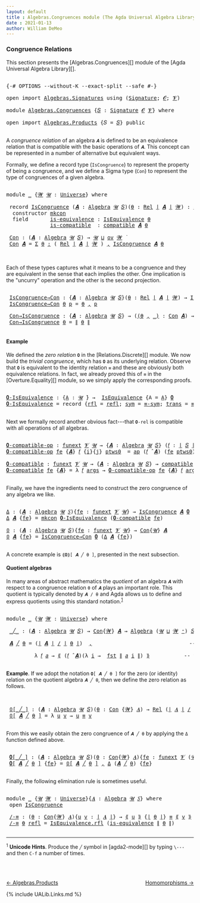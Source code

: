 ```yaml
---
layout: default
title : Algebras.Congruences module (The Agda Universal Algebra Library)
date : 2021-01-13
author: William DeMeo
---
```


### <a id="congruence-relations">Congruence Relations</a>
This section presents the [Algebras.Congruences][] module of the [Agda Universal Algebra Library][].

<pre class="Agda">

<a id="313" class="Symbol">{-#</a> <a id="317" class="Keyword">OPTIONS</a> <a id="325" class="Pragma">--without-K</a> <a id="337" class="Pragma">--exact-split</a> <a id="351" class="Pragma">--safe</a> <a id="358" class="Symbol">#-}</a>

<a id="363" class="Keyword">open</a> <a id="368" class="Keyword">import</a> <a id="375" href="Algebras.Signatures.html" class="Module">Algebras.Signatures</a> <a id="395" class="Keyword">using</a> <a id="401" class="Symbol">(</a><a id="402" href="Algebras.Signatures.html#626" class="Function">Signature</a><a id="411" class="Symbol">;</a> <a id="413" href="Overture.Preliminaries.html#8157" class="Generalizable">𝓞</a><a id="414" class="Symbol">;</a> <a id="416" href="Universes.html#262" class="Generalizable">𝓥</a><a id="417" class="Symbol">)</a>

<a id="420" class="Keyword">module</a> <a id="427" href="Algebras.Congruences.html" class="Module">Algebras.Congruences</a> <a id="448" class="Symbol">{</a><a id="449" href="Algebras.Congruences.html#449" class="Bound">𝑆</a> <a id="451" class="Symbol">:</a> <a id="453" href="Algebras.Signatures.html#626" class="Function">Signature</a> <a id="463" href="Overture.Preliminaries.html#8157" class="Generalizable">𝓞</a> <a id="465" href="Universes.html#262" class="Generalizable">𝓥</a><a id="466" class="Symbol">}</a> <a id="468" class="Keyword">where</a>

<a id="475" class="Keyword">open</a> <a id="480" class="Keyword">import</a> <a id="487" href="Algebras.Products.html" class="Module">Algebras.Products</a> <a id="505" class="Symbol">{</a><a id="506" class="Argument">𝑆</a> <a id="508" class="Symbol">=</a> <a id="510" href="Algebras.Congruences.html#449" class="Bound">𝑆</a><a id="511" class="Symbol">}</a> <a id="513" class="Keyword">public</a>

</pre>

A *congruence relation* of an algebra `𝑨` is defined to be an equivalence relation that is compatible with the basic operations of `𝑨`.  This concept can be represented in a number of alternative but equivalent ways.
<!-- Informally, a relation is a congruence of `𝑨` provided it is both an equivalence relation on the domain of `𝑨` and a subalgebra of the square `𝑨 × 𝑨`.  The latter simply means that a congruence must be compatible with all operations of the algebra. -->
Formally, we define a record type (`IsCongruence`) to represent the property of being a congruence, and we define a Sigma type (`Con`) to represent the type of congruences of a given algebra.

<pre class="Agda">

<a id="1215" class="Keyword">module</a> <a id="1222" href="Algebras.Congruences.html#1222" class="Module">_</a> <a id="1224" class="Symbol">{</a><a id="1225" href="Algebras.Congruences.html#1225" class="Bound">𝓦</a> <a id="1227" href="Algebras.Congruences.html#1227" class="Bound">𝓤</a> <a id="1229" class="Symbol">:</a> <a id="1231" href="Universes.html#205" class="Function">Universe</a><a id="1239" class="Symbol">}</a> <a id="1241" class="Keyword">where</a>

 <a id="1249" class="Keyword">record</a> <a id="1256" href="Algebras.Congruences.html#1256" class="Record">IsCongruence</a> <a id="1269" class="Symbol">(</a><a id="1270" href="Algebras.Congruences.html#1270" class="Bound">𝑨</a> <a id="1272" class="Symbol">:</a> <a id="1274" href="Algebras.Algebras.html#968" class="Function">Algebra</a> <a id="1282" href="Algebras.Congruences.html#1227" class="Bound">𝓤</a> <a id="1284" href="Algebras.Congruences.html#449" class="Bound">𝑆</a><a id="1285" class="Symbol">)(</a><a id="1287" href="Algebras.Congruences.html#1287" class="Bound">θ</a> <a id="1289" class="Symbol">:</a> <a id="1291" href="Relations.Discrete.html#4335" class="Function">Rel</a> <a id="1295" href="Overture.Preliminaries.html#13832" class="Function Operator">∣</a> <a id="1297" href="Algebras.Congruences.html#1270" class="Bound">𝑨</a> <a id="1299" href="Overture.Preliminaries.html#13832" class="Function Operator">∣</a> <a id="1301" href="Algebras.Congruences.html#1225" class="Bound">𝓦</a><a id="1302" class="Symbol">)</a> <a id="1304" class="Symbol">:</a> <a id="1306" href="Algebras.Products.html#2676" class="Function">ov</a> <a id="1309" href="Algebras.Congruences.html#1225" class="Bound">𝓦</a> <a id="1311" href="Agda.Primitive.html#636" class="Function Operator">⊔</a> <a id="1313" href="Algebras.Congruences.html#1227" class="Bound">𝓤</a> <a id="1315" href="Universes.html#403" class="Function Operator">̇</a>  <a id="1318" class="Keyword">where</a>
  <a id="1326" class="Keyword">constructor</a> <a id="1338" href="Algebras.Congruences.html#1338" class="InductiveConstructor">mkcon</a>
  <a id="1346" class="Keyword">field</a>       <a id="1358" href="Algebras.Congruences.html#1358" class="Field">is-equivalence</a> <a id="1373" class="Symbol">:</a> <a id="1375" href="Relations.Quotients.html#2373" class="Record">IsEquivalence</a> <a id="1389" href="Algebras.Congruences.html#1287" class="Bound">θ</a>
              <a id="1405" href="Algebras.Congruences.html#1405" class="Field">is-compatible</a>  <a id="1420" class="Symbol">:</a> <a id="1422" href="Algebras.Algebras.html#6070" class="Function">compatible</a> <a id="1433" href="Algebras.Congruences.html#1270" class="Bound">𝑨</a> <a id="1435" href="Algebras.Congruences.html#1287" class="Bound">θ</a>

 <a id="1439" href="Algebras.Congruences.html#1439" class="Function">Con</a> <a id="1443" class="Symbol">:</a> <a id="1445" class="Symbol">(</a><a id="1446" href="Algebras.Congruences.html#1446" class="Bound">𝑨</a> <a id="1448" class="Symbol">:</a> <a id="1450" href="Algebras.Algebras.html#968" class="Function">Algebra</a> <a id="1458" href="Algebras.Congruences.html#1227" class="Bound">𝓤</a> <a id="1460" href="Algebras.Congruences.html#449" class="Bound">𝑆</a><a id="1461" class="Symbol">)</a> <a id="1463" class="Symbol">→</a> <a id="1465" href="Algebras.Congruences.html#1227" class="Bound">𝓤</a> <a id="1467" href="Agda.Primitive.html#636" class="Function Operator">⊔</a> <a id="1469" href="Algebras.Products.html#2676" class="Function">ov</a> <a id="1472" href="Algebras.Congruences.html#1225" class="Bound">𝓦</a> <a id="1474" href="Universes.html#403" class="Function Operator">̇</a>
 <a id="1477" href="Algebras.Congruences.html#1439" class="Function">Con</a> <a id="1481" href="Algebras.Congruences.html#1481" class="Bound">𝑨</a> <a id="1483" class="Symbol">=</a> <a id="1485" href="MGS-MLTT.html#3074" class="Function">Σ</a> <a id="1487" href="Algebras.Congruences.html#1487" class="Bound">θ</a> <a id="1489" href="MGS-MLTT.html#3074" class="Function">꞉</a> <a id="1491" class="Symbol">(</a> <a id="1493" href="Relations.Discrete.html#4335" class="Function">Rel</a> <a id="1497" href="Overture.Preliminaries.html#13832" class="Function Operator">∣</a> <a id="1499" href="Algebras.Congruences.html#1481" class="Bound">𝑨</a> <a id="1501" href="Overture.Preliminaries.html#13832" class="Function Operator">∣</a> <a id="1503" href="Algebras.Congruences.html#1225" class="Bound">𝓦</a> <a id="1505" class="Symbol">)</a> <a id="1507" href="MGS-MLTT.html#3074" class="Function">,</a> <a id="1509" href="Algebras.Congruences.html#1256" class="Record">IsCongruence</a> <a id="1522" href="Algebras.Congruences.html#1481" class="Bound">𝑨</a> <a id="1524" href="Algebras.Congruences.html#1487" class="Bound">θ</a>


</pre>

Each of these types captures what it means to be a congruence and they are equivalent in the sense that each implies the other. One implication is the "uncurry" operation and the other is the second projection.

<pre class="Agda">

 <a id="1767" href="Algebras.Congruences.html#1767" class="Function">IsCongruence→Con</a> <a id="1784" class="Symbol">:</a> <a id="1786" class="Symbol">{</a><a id="1787" href="Algebras.Congruences.html#1787" class="Bound">𝑨</a> <a id="1789" class="Symbol">:</a> <a id="1791" href="Algebras.Algebras.html#968" class="Function">Algebra</a> <a id="1799" href="Algebras.Congruences.html#1227" class="Bound">𝓤</a> <a id="1801" href="Algebras.Congruences.html#449" class="Bound">𝑆</a><a id="1802" class="Symbol">}(</a><a id="1804" href="Algebras.Congruences.html#1804" class="Bound">θ</a> <a id="1806" class="Symbol">:</a> <a id="1808" href="Relations.Discrete.html#4335" class="Function">Rel</a> <a id="1812" href="Overture.Preliminaries.html#13832" class="Function Operator">∣</a> <a id="1814" href="Algebras.Congruences.html#1787" class="Bound">𝑨</a> <a id="1816" href="Overture.Preliminaries.html#13832" class="Function Operator">∣</a> <a id="1818" href="Algebras.Congruences.html#1225" class="Bound">𝓦</a><a id="1819" class="Symbol">)</a> <a id="1821" class="Symbol">→</a> <a id="1823" href="Algebras.Congruences.html#1256" class="Record">IsCongruence</a> <a id="1836" href="Algebras.Congruences.html#1787" class="Bound">𝑨</a> <a id="1838" href="Algebras.Congruences.html#1804" class="Bound">θ</a> <a id="1840" class="Symbol">→</a> <a id="1842" href="Algebras.Congruences.html#1439" class="Function">Con</a> <a id="1846" href="Algebras.Congruences.html#1787" class="Bound">𝑨</a>
 <a id="1849" href="Algebras.Congruences.html#1767" class="Function">IsCongruence→Con</a> <a id="1866" href="Algebras.Congruences.html#1866" class="Bound">θ</a> <a id="1868" href="Algebras.Congruences.html#1868" class="Bound">p</a> <a id="1870" class="Symbol">=</a> <a id="1872" href="Algebras.Congruences.html#1866" class="Bound">θ</a> <a id="1874" href="MGS-MLTT.html#2929" class="InductiveConstructor Operator">,</a> <a id="1876" href="Algebras.Congruences.html#1868" class="Bound">p</a>

 <a id="1880" href="Algebras.Congruences.html#1880" class="Function">Con→IsCongruence</a> <a id="1897" class="Symbol">:</a> <a id="1899" class="Symbol">{</a><a id="1900" href="Algebras.Congruences.html#1900" class="Bound">𝑨</a> <a id="1902" class="Symbol">:</a> <a id="1904" href="Algebras.Algebras.html#968" class="Function">Algebra</a> <a id="1912" href="Algebras.Congruences.html#1227" class="Bound">𝓤</a> <a id="1914" href="Algebras.Congruences.html#449" class="Bound">𝑆</a><a id="1915" class="Symbol">}</a> <a id="1917" class="Symbol">→</a> <a id="1919" class="Symbol">(</a><a id="1920" href="Algebras.Congruences.html#1920" class="Bound">(θ</a> <a id="1923" href="Algebras.Congruences.html#1920" class="Bound">,</a> <a id="1925" href="Algebras.Congruences.html#1920" class="Bound">_)</a> <a id="1928" class="Symbol">:</a> <a id="1930" href="Algebras.Congruences.html#1439" class="Function">Con</a> <a id="1934" href="Algebras.Congruences.html#1900" class="Bound">𝑨</a><a id="1935" class="Symbol">)</a> <a id="1937" class="Symbol">→</a> <a id="1939" href="Algebras.Congruences.html#1256" class="Record">IsCongruence</a> <a id="1952" href="Algebras.Congruences.html#1900" class="Bound">𝑨</a> <a id="1954" href="Algebras.Congruences.html#1921" class="Bound">θ</a>
 <a id="1957" href="Algebras.Congruences.html#1880" class="Function">Con→IsCongruence</a> <a id="1974" href="Algebras.Congruences.html#1974" class="Bound">θ</a> <a id="1976" class="Symbol">=</a> <a id="1978" href="Overture.Preliminaries.html#13884" class="Function Operator">∥</a> <a id="1980" href="Algebras.Congruences.html#1974" class="Bound">θ</a> <a id="1982" href="Overture.Preliminaries.html#13884" class="Function Operator">∥</a>

</pre>

#### <a id="example">Example</a>
We defined the *zero relation* `𝟎` in the [Relations.Discrete][] module.  We now build the *trivial congruence*, which has `𝟎` as its underlying relation. Observe that `𝟎` is equivalent to the identity relation `≡` and these are obviously both equivalence relations. In fact, we already proved this of `≡` in the [Overture.Equality][] module, so we simply apply the corresponding proofs.

<pre class="Agda">

<a id="𝟎-IsEquivalence"></a><a id="2433" href="Algebras.Congruences.html#2433" class="Function">𝟎-IsEquivalence</a> <a id="2449" class="Symbol">:</a> <a id="2451" class="Symbol">{</a><a id="2452" href="Algebras.Congruences.html#2452" class="Bound">A</a> <a id="2454" class="Symbol">:</a> <a id="2456" href="Universes.html#260" class="Generalizable">𝓤</a> <a id="2458" href="Universes.html#403" class="Function Operator">̇</a><a id="2459" class="Symbol">}</a> <a id="2461" class="Symbol">→</a>  <a id="2464" href="Relations.Quotients.html#2373" class="Record">IsEquivalence</a> <a id="2478" class="Symbol">{</a><a id="2479" class="Argument">A</a> <a id="2481" class="Symbol">=</a> <a id="2483" href="Algebras.Congruences.html#2452" class="Bound">A</a><a id="2484" class="Symbol">}</a> <a id="2486" href="Relations.Discrete.html#5395" class="Function">𝟎</a>
<a id="2488" href="Algebras.Congruences.html#2433" class="Function">𝟎-IsEquivalence</a> <a id="2504" class="Symbol">=</a> <a id="2506" class="Keyword">record</a> <a id="2513" class="Symbol">{</a><a id="2514" href="Relations.Quotients.html#2434" class="Field">rfl</a> <a id="2518" class="Symbol">=</a> <a id="2520" href="Identity-Type.html#162" class="InductiveConstructor">refl</a><a id="2524" class="Symbol">;</a> <a id="2526" href="Relations.Quotients.html#2449" class="Field">sym</a> <a id="2530" class="Symbol">=</a> <a id="2532" href="Overture.Equality.html#2999" class="Function">≡-sym</a><a id="2537" class="Symbol">;</a> <a id="2539" href="Relations.Quotients.html#2464" class="Field">trans</a> <a id="2545" class="Symbol">=</a> <a id="2547" href="Overture.Equality.html#3061" class="Function">≡-trans</a><a id="2554" class="Symbol">}</a>

</pre>

Next we formally record another obvious fact---that `𝟎-rel` is compatible with all operations of all algebras.

<pre class="Agda">

<a id="𝟎-compatible-op"></a><a id="2695" href="Algebras.Congruences.html#2695" class="Function">𝟎-compatible-op</a> <a id="2711" class="Symbol">:</a> <a id="2713" href="MGS-FunExt-from-Univalence.html#393" class="Function">funext</a> <a id="2720" href="Algebras.Congruences.html#465" class="Bound">𝓥</a> <a id="2722" href="Universes.html#260" class="Generalizable">𝓤</a> <a id="2724" class="Symbol">→</a> <a id="2726" class="Symbol">{</a><a id="2727" href="Algebras.Congruences.html#2727" class="Bound">𝑨</a> <a id="2729" class="Symbol">:</a> <a id="2731" href="Algebras.Algebras.html#968" class="Function">Algebra</a> <a id="2739" href="Universes.html#260" class="Generalizable">𝓤</a> <a id="2741" href="Algebras.Congruences.html#449" class="Bound">𝑆</a><a id="2742" class="Symbol">}</a> <a id="2744" class="Symbol">(</a><a id="2745" href="Algebras.Congruences.html#2745" class="Bound">𝑓</a> <a id="2747" class="Symbol">:</a> <a id="2749" href="Overture.Preliminaries.html#13832" class="Function Operator">∣</a> <a id="2751" href="Algebras.Congruences.html#449" class="Bound">𝑆</a> <a id="2753" href="Overture.Preliminaries.html#13832" class="Function Operator">∣</a><a id="2754" class="Symbol">)</a> <a id="2756" class="Symbol">→</a> <a id="2758" class="Symbol">(</a><a id="2759" href="Algebras.Congruences.html#2745" class="Bound">𝑓</a> <a id="2761" href="Algebras.Algebras.html#3204" class="Function Operator">̂</a> <a id="2763" href="Algebras.Congruences.html#2727" class="Bound">𝑨</a><a id="2764" class="Symbol">)</a> <a id="2766" href="Relations.Discrete.html#8308" class="Function Operator">|:</a> <a id="2769" href="Relations.Discrete.html#5395" class="Function">𝟎</a>
<a id="2771" href="Algebras.Congruences.html#2695" class="Function">𝟎-compatible-op</a> <a id="2787" href="Algebras.Congruences.html#2787" class="Bound">fe</a> <a id="2790" class="Symbol">{</a><a id="2791" href="Algebras.Congruences.html#2791" class="Bound">𝑨</a><a id="2792" class="Symbol">}</a> <a id="2794" href="Algebras.Congruences.html#2794" class="Bound">𝑓</a> <a id="2796" class="Symbol">{</a><a id="2797" href="Algebras.Congruences.html#2797" class="Bound">i</a><a id="2798" class="Symbol">}{</a><a id="2800" href="Algebras.Congruences.html#2800" class="Bound">j</a><a id="2801" class="Symbol">}</a> <a id="2803" href="Algebras.Congruences.html#2803" class="Bound">ptws0</a>  <a id="2810" class="Symbol">=</a> <a id="2812" href="MGS-MLTT.html#6613" class="Function">ap</a> <a id="2815" class="Symbol">(</a><a id="2816" href="Algebras.Congruences.html#2794" class="Bound">𝑓</a> <a id="2818" href="Algebras.Algebras.html#3204" class="Function Operator">̂</a> <a id="2820" href="Algebras.Congruences.html#2791" class="Bound">𝑨</a><a id="2821" class="Symbol">)</a> <a id="2823" class="Symbol">(</a><a id="2824" href="Algebras.Congruences.html#2787" class="Bound">fe</a> <a id="2827" href="Algebras.Congruences.html#2803" class="Bound">ptws0</a><a id="2832" class="Symbol">)</a>

<a id="𝟎-compatible"></a><a id="2835" href="Algebras.Congruences.html#2835" class="Function">𝟎-compatible</a> <a id="2848" class="Symbol">:</a> <a id="2850" href="MGS-FunExt-from-Univalence.html#393" class="Function">funext</a> <a id="2857" href="Algebras.Congruences.html#465" class="Bound">𝓥</a> <a id="2859" href="Universes.html#260" class="Generalizable">𝓤</a> <a id="2861" class="Symbol">→</a> <a id="2863" class="Symbol">{</a><a id="2864" href="Algebras.Congruences.html#2864" class="Bound">𝑨</a> <a id="2866" class="Symbol">:</a> <a id="2868" href="Algebras.Algebras.html#968" class="Function">Algebra</a> <a id="2876" href="Universes.html#260" class="Generalizable">𝓤</a> <a id="2878" href="Algebras.Congruences.html#449" class="Bound">𝑆</a><a id="2879" class="Symbol">}</a> <a id="2881" class="Symbol">→</a> <a id="2883" href="Algebras.Algebras.html#6070" class="Function">compatible</a> <a id="2894" href="Algebras.Congruences.html#2864" class="Bound">𝑨</a> <a id="2896" href="Relations.Discrete.html#5395" class="Function">𝟎</a>
<a id="2898" href="Algebras.Congruences.html#2835" class="Function">𝟎-compatible</a> <a id="2911" href="Algebras.Congruences.html#2911" class="Bound">fe</a> <a id="2914" class="Symbol">{</a><a id="2915" href="Algebras.Congruences.html#2915" class="Bound">𝑨</a><a id="2916" class="Symbol">}</a> <a id="2918" class="Symbol">=</a> <a id="2920" class="Symbol">λ</a> <a id="2922" href="Algebras.Congruences.html#2922" class="Bound">𝑓</a> <a id="2924" href="Algebras.Congruences.html#2924" class="Bound">args</a> <a id="2929" class="Symbol">→</a> <a id="2931" href="Algebras.Congruences.html#2695" class="Function">𝟎-compatible-op</a> <a id="2947" href="Algebras.Congruences.html#2911" class="Bound">fe</a> <a id="2950" class="Symbol">{</a><a id="2951" href="Algebras.Congruences.html#2915" class="Bound">𝑨</a><a id="2952" class="Symbol">}</a> <a id="2954" href="Algebras.Congruences.html#2922" class="Bound">𝑓</a> <a id="2956" href="Algebras.Congruences.html#2924" class="Bound">args</a>

</pre>

Finally, we have the ingredients need to construct the zero congruence of any algebra we like.

<pre class="Agda">

<a id="Δ"></a><a id="3084" href="Algebras.Congruences.html#3084" class="Function">Δ</a> <a id="3086" class="Symbol">:</a> <a id="3088" class="Symbol">(</a><a id="3089" href="Algebras.Congruences.html#3089" class="Bound">𝑨</a> <a id="3091" class="Symbol">:</a> <a id="3093" href="Algebras.Algebras.html#968" class="Function">Algebra</a> <a id="3101" href="Universes.html#260" class="Generalizable">𝓤</a> <a id="3103" href="Algebras.Congruences.html#449" class="Bound">𝑆</a><a id="3104" class="Symbol">){</a><a id="3106" href="Algebras.Congruences.html#3106" class="Bound">fe</a> <a id="3109" class="Symbol">:</a> <a id="3111" href="MGS-FunExt-from-Univalence.html#393" class="Function">funext</a> <a id="3118" href="Algebras.Congruences.html#465" class="Bound">𝓥</a> <a id="3120" href="Universes.html#260" class="Generalizable">𝓤</a><a id="3121" class="Symbol">}</a> <a id="3123" class="Symbol">→</a> <a id="3125" href="Algebras.Congruences.html#1256" class="Record">IsCongruence</a> <a id="3138" href="Algebras.Congruences.html#3089" class="Bound">𝑨</a> <a id="3140" href="Relations.Discrete.html#5395" class="Function">𝟎</a>
<a id="3142" href="Algebras.Congruences.html#3084" class="Function">Δ</a> <a id="3144" href="Algebras.Congruences.html#3144" class="Bound">𝑨</a> <a id="3146" class="Symbol">{</a><a id="3147" href="Algebras.Congruences.html#3147" class="Bound">fe</a><a id="3149" class="Symbol">}</a> <a id="3151" class="Symbol">=</a> <a id="3153" href="Algebras.Congruences.html#1338" class="InductiveConstructor">mkcon</a> <a id="3159" href="Algebras.Congruences.html#2433" class="Function">𝟎-IsEquivalence</a> <a id="3175" class="Symbol">(</a><a id="3176" href="Algebras.Congruences.html#2835" class="Function">𝟎-compatible</a> <a id="3189" href="Algebras.Congruences.html#3147" class="Bound">fe</a><a id="3191" class="Symbol">)</a>

<a id="𝟘"></a><a id="3194" href="Algebras.Congruences.html#3194" class="Function">𝟘</a> <a id="3196" class="Symbol">:</a> <a id="3198" class="Symbol">(</a><a id="3199" href="Algebras.Congruences.html#3199" class="Bound">𝑨</a> <a id="3201" class="Symbol">:</a> <a id="3203" href="Algebras.Algebras.html#968" class="Function">Algebra</a> <a id="3211" href="Universes.html#260" class="Generalizable">𝓤</a> <a id="3213" href="Algebras.Congruences.html#449" class="Bound">𝑆</a><a id="3214" class="Symbol">){</a><a id="3216" href="Algebras.Congruences.html#3216" class="Bound">fe</a> <a id="3219" class="Symbol">:</a> <a id="3221" href="MGS-FunExt-from-Univalence.html#393" class="Function">funext</a> <a id="3228" href="Algebras.Congruences.html#465" class="Bound">𝓥</a> <a id="3230" href="Universes.html#260" class="Generalizable">𝓤</a><a id="3231" class="Symbol">}</a> <a id="3233" class="Symbol">→</a> <a id="3235" href="Algebras.Congruences.html#1439" class="Function">Con</a><a id="3238" class="Symbol">{</a><a id="3239" href="Universes.html#260" class="Generalizable">𝓤</a><a id="3240" class="Symbol">}</a> <a id="3242" href="Algebras.Congruences.html#3199" class="Bound">𝑨</a>
<a id="3244" href="Algebras.Congruences.html#3194" class="Function">𝟘</a> <a id="3246" href="Algebras.Congruences.html#3246" class="Bound">𝑨</a> <a id="3248" class="Symbol">{</a><a id="3249" href="Algebras.Congruences.html#3249" class="Bound">fe</a><a id="3251" class="Symbol">}</a> <a id="3253" class="Symbol">=</a> <a id="3255" href="Algebras.Congruences.html#1767" class="Function">IsCongruence→Con</a> <a id="3272" href="Relations.Discrete.html#5395" class="Function">𝟎</a> <a id="3274" class="Symbol">(</a><a id="3275" href="Algebras.Congruences.html#3084" class="Function">Δ</a> <a id="3277" href="Algebras.Congruences.html#3246" class="Bound">𝑨</a> <a id="3279" class="Symbol">{</a><a id="3280" href="Algebras.Congruences.html#3249" class="Bound">fe</a><a id="3282" class="Symbol">})</a>

</pre>


A concrete example is `⟪𝟎⟫[ 𝑨 ╱ θ ]`, presented in the next subsection.

#### <a id="quotient-algebras">Quotient algebras</a>
In many areas of abstract mathematics the *quotient* of an algebra `𝑨` with respect to a congruence relation `θ` of `𝑨` plays an important role. This quotient is typically denoted by `𝑨 / θ` and Agda allows us to define and express quotients using this standard notation.<sup>[1](Algebras.Congruences.html#fn1)</sup>

<pre class="Agda">

<a id="3757" class="Keyword">module</a> <a id="3764" href="Algebras.Congruences.html#3764" class="Module">_</a> <a id="3766" class="Symbol">{</a><a id="3767" href="Algebras.Congruences.html#3767" class="Bound">𝓤</a> <a id="3769" href="Algebras.Congruences.html#3769" class="Bound">𝓦</a> <a id="3771" class="Symbol">:</a> <a id="3773" href="Universes.html#205" class="Function">Universe</a><a id="3781" class="Symbol">}</a> <a id="3783" class="Keyword">where</a>

 <a id="3791" href="Algebras.Congruences.html#3791" class="Function Operator">_╱_</a> <a id="3795" class="Symbol">:</a> <a id="3797" class="Symbol">(</a><a id="3798" href="Algebras.Congruences.html#3798" class="Bound">𝑨</a> <a id="3800" class="Symbol">:</a> <a id="3802" href="Algebras.Algebras.html#968" class="Function">Algebra</a> <a id="3810" href="Algebras.Congruences.html#3767" class="Bound">𝓤</a> <a id="3812" href="Algebras.Congruences.html#449" class="Bound">𝑆</a><a id="3813" class="Symbol">)</a> <a id="3815" class="Symbol">→</a> <a id="3817" href="Algebras.Congruences.html#1439" class="Function">Con</a><a id="3820" class="Symbol">{</a><a id="3821" href="Algebras.Congruences.html#3769" class="Bound">𝓦</a><a id="3822" class="Symbol">}</a> <a id="3824" href="Algebras.Congruences.html#3798" class="Bound">𝑨</a> <a id="3826" class="Symbol">→</a> <a id="3828" href="Algebras.Algebras.html#968" class="Function">Algebra</a> <a id="3836" class="Symbol">(</a><a id="3837" href="Algebras.Congruences.html#3767" class="Bound">𝓤</a> <a id="3839" href="Agda.Primitive.html#636" class="Function Operator">⊔</a> <a id="3841" href="Algebras.Congruences.html#3769" class="Bound">𝓦</a> <a id="3843" href="Universes.html#181" class="Function Operator">⁺</a><a id="3844" class="Symbol">)</a> <a id="3846" href="Algebras.Congruences.html#449" class="Bound">𝑆</a>

 <a id="3850" href="Algebras.Congruences.html#3850" class="Bound">𝑨</a> <a id="3852" href="Algebras.Congruences.html#3791" class="Function Operator">╱</a> <a id="3854" href="Algebras.Congruences.html#3854" class="Bound">θ</a> <a id="3856" class="Symbol">=</a> <a id="3858" class="Symbol">(</a><a id="3859" href="Overture.Preliminaries.html#13832" class="Function Operator">∣</a> <a id="3861" href="Algebras.Congruences.html#3850" class="Bound">𝑨</a> <a id="3863" href="Overture.Preliminaries.html#13832" class="Function Operator">∣</a> <a id="3865" href="Relations.Quotients.html#4337" class="Function Operator">/</a> <a id="3867" href="Overture.Preliminaries.html#13832" class="Function Operator">∣</a> <a id="3869" href="Algebras.Congruences.html#3854" class="Bound">θ</a> <a id="3871" href="Overture.Preliminaries.html#13832" class="Function Operator">∣</a><a id="3872" class="Symbol">)</a>  <a id="3875" href="MGS-MLTT.html#2929" class="InductiveConstructor Operator">,</a>                               <a id="3907" class="Comment">-- the domain of the quotient algebra</a>

         <a id="3955" class="Symbol">λ</a> <a id="3957" href="Algebras.Congruences.html#3957" class="Bound">𝑓</a> <a id="3959" href="Algebras.Congruences.html#3959" class="Bound">𝑎</a> <a id="3961" class="Symbol">→</a> <a id="3963" href="Relations.Quotients.html#4550" class="Function Operator">⟪</a> <a id="3965" class="Symbol">(</a><a id="3966" href="Algebras.Congruences.html#3957" class="Bound">𝑓</a> <a id="3968" href="Algebras.Algebras.html#3204" class="Function Operator">̂</a> <a id="3970" href="Algebras.Congruences.html#3850" class="Bound">𝑨</a><a id="3971" class="Symbol">)(λ</a> <a id="3975" href="Algebras.Congruences.html#3975" class="Bound">i</a> <a id="3977" class="Symbol">→</a>  <a id="3980" href="Overture.Preliminaries.html#13836" class="Function">fst</a> <a id="3984" href="Overture.Preliminaries.html#13884" class="Function Operator">∥</a> <a id="3986" href="Algebras.Congruences.html#3959" class="Bound">𝑎</a> <a id="3988" href="Algebras.Congruences.html#3975" class="Bound">i</a> <a id="3990" href="Overture.Preliminaries.html#13884" class="Function Operator">∥</a><a id="3991" class="Symbol">)</a> <a id="3993" href="Relations.Quotients.html#4550" class="Function Operator">⟫</a>           <a id="4005" class="Comment">-- the basic operations of the quotient algebra</a>

</pre>

**Example**. If we adopt the notation `𝟎[ 𝑨 ╱ θ ]` for the zero (or identity) relation on the quotient algebra `𝑨 ╱ θ`, then we define the zero relation as follows.

<pre class="Agda">


 <a id="4248" href="Algebras.Congruences.html#4248" class="Function Operator">𝟘[_╱_]</a> <a id="4255" class="Symbol">:</a> <a id="4257" class="Symbol">(</a><a id="4258" href="Algebras.Congruences.html#4258" class="Bound">𝑨</a> <a id="4260" class="Symbol">:</a> <a id="4262" href="Algebras.Algebras.html#968" class="Function">Algebra</a> <a id="4270" href="Algebras.Congruences.html#3767" class="Bound">𝓤</a> <a id="4272" href="Algebras.Congruences.html#449" class="Bound">𝑆</a><a id="4273" class="Symbol">)(</a><a id="4275" href="Algebras.Congruences.html#4275" class="Bound">θ</a> <a id="4277" class="Symbol">:</a> <a id="4279" href="Algebras.Congruences.html#1439" class="Function">Con</a> <a id="4283" class="Symbol">{</a><a id="4284" href="Algebras.Congruences.html#3769" class="Bound">𝓦</a><a id="4285" class="Symbol">}</a> <a id="4287" href="Algebras.Congruences.html#4258" class="Bound">𝑨</a><a id="4288" class="Symbol">)</a> <a id="4290" class="Symbol">→</a> <a id="4292" href="Relations.Discrete.html#4335" class="Function">Rel</a> <a id="4296" class="Symbol">(</a><a id="4297" href="Overture.Preliminaries.html#13832" class="Function Operator">∣</a> <a id="4299" href="Algebras.Congruences.html#4258" class="Bound">𝑨</a> <a id="4301" href="Overture.Preliminaries.html#13832" class="Function Operator">∣</a> <a id="4303" href="Relations.Quotients.html#4337" class="Function Operator">/</a> <a id="4305" href="Overture.Preliminaries.html#13832" class="Function Operator">∣</a> <a id="4307" href="Algebras.Congruences.html#4275" class="Bound">θ</a> <a id="4309" href="Overture.Preliminaries.html#13832" class="Function Operator">∣</a><a id="4310" class="Symbol">)(</a><a id="4312" href="Algebras.Congruences.html#3767" class="Bound">𝓤</a> <a id="4314" href="Agda.Primitive.html#636" class="Function Operator">⊔</a> <a id="4316" href="Algebras.Congruences.html#3769" class="Bound">𝓦</a> <a id="4318" href="Universes.html#181" class="Function Operator">⁺</a><a id="4319" class="Symbol">)</a>
 <a id="4322" href="Algebras.Congruences.html#4248" class="Function Operator">𝟘[</a> <a id="4325" href="Algebras.Congruences.html#4325" class="Bound">𝑨</a> <a id="4327" href="Algebras.Congruences.html#4248" class="Function Operator">╱</a> <a id="4329" href="Algebras.Congruences.html#4329" class="Bound">θ</a> <a id="4331" href="Algebras.Congruences.html#4248" class="Function Operator">]</a> <a id="4333" class="Symbol">=</a> <a id="4335" class="Symbol">λ</a> <a id="4337" href="Algebras.Congruences.html#4337" class="Bound">u</a> <a id="4339" href="Algebras.Congruences.html#4339" class="Bound">v</a> <a id="4341" class="Symbol">→</a> <a id="4343" href="Algebras.Congruences.html#4337" class="Bound">u</a> <a id="4345" href="Identity-Type.html#121" class="Datatype Operator">≡</a> <a id="4347" href="Algebras.Congruences.html#4339" class="Bound">v</a>

</pre>

From this we easily obtain the zero congruence of `𝑨 ╱ θ` by applying the `Δ` function defined above.

<pre class="Agda">

 <a id="4480" href="Algebras.Congruences.html#4480" class="Function Operator">𝟎[_╱_]</a> <a id="4487" class="Symbol">:</a> <a id="4489" class="Symbol">(</a><a id="4490" href="Algebras.Congruences.html#4490" class="Bound">𝑨</a> <a id="4492" class="Symbol">:</a> <a id="4494" href="Algebras.Algebras.html#968" class="Function">Algebra</a> <a id="4502" href="Algebras.Congruences.html#3767" class="Bound">𝓤</a> <a id="4504" href="Algebras.Congruences.html#449" class="Bound">𝑆</a><a id="4505" class="Symbol">)(</a><a id="4507" href="Algebras.Congruences.html#4507" class="Bound">θ</a> <a id="4509" class="Symbol">:</a> <a id="4511" href="Algebras.Congruences.html#1439" class="Function">Con</a><a id="4514" class="Symbol">{</a><a id="4515" href="Algebras.Congruences.html#3769" class="Bound">𝓦</a><a id="4516" class="Symbol">}</a> <a id="4518" href="Algebras.Congruences.html#4490" class="Bound">𝑨</a><a id="4519" class="Symbol">){</a><a id="4521" href="Algebras.Congruences.html#4521" class="Bound">fe</a> <a id="4524" class="Symbol">:</a> <a id="4526" href="MGS-FunExt-from-Univalence.html#393" class="Function">funext</a> <a id="4533" href="Algebras.Congruences.html#465" class="Bound">𝓥</a> <a id="4535" class="Symbol">(</a><a id="4536" href="Algebras.Congruences.html#3767" class="Bound">𝓤</a> <a id="4538" href="Agda.Primitive.html#636" class="Function Operator">⊔</a> <a id="4540" href="Algebras.Congruences.html#3769" class="Bound">𝓦</a> <a id="4542" href="Universes.html#181" class="Function Operator">⁺</a><a id="4543" class="Symbol">)}</a> <a id="4546" class="Symbol">→</a> <a id="4548" href="Algebras.Congruences.html#1439" class="Function">Con</a> <a id="4552" class="Symbol">(</a><a id="4553" href="Algebras.Congruences.html#4490" class="Bound">𝑨</a> <a id="4555" href="Algebras.Congruences.html#3791" class="Function Operator">╱</a> <a id="4557" href="Algebras.Congruences.html#4507" class="Bound">θ</a><a id="4558" class="Symbol">)</a>
 <a id="4561" href="Algebras.Congruences.html#4480" class="Function Operator">𝟎[</a> <a id="4564" href="Algebras.Congruences.html#4564" class="Bound">𝑨</a> <a id="4566" href="Algebras.Congruences.html#4480" class="Function Operator">╱</a> <a id="4568" href="Algebras.Congruences.html#4568" class="Bound">θ</a> <a id="4570" href="Algebras.Congruences.html#4480" class="Function Operator">]</a> <a id="4572" class="Symbol">{</a><a id="4573" href="Algebras.Congruences.html#4573" class="Bound">fe</a><a id="4575" class="Symbol">}</a> <a id="4577" class="Symbol">=</a> <a id="4579" href="Algebras.Congruences.html#4248" class="Function Operator">𝟘[</a> <a id="4582" href="Algebras.Congruences.html#4564" class="Bound">𝑨</a> <a id="4584" href="Algebras.Congruences.html#4248" class="Function Operator">╱</a> <a id="4586" href="Algebras.Congruences.html#4568" class="Bound">θ</a> <a id="4588" href="Algebras.Congruences.html#4248" class="Function Operator">]</a> <a id="4590" href="MGS-MLTT.html#2929" class="InductiveConstructor Operator">,</a> <a id="4592" href="Algebras.Congruences.html#3084" class="Function">Δ</a> <a id="4594" class="Symbol">(</a><a id="4595" href="Algebras.Congruences.html#4564" class="Bound">𝑨</a> <a id="4597" href="Algebras.Congruences.html#3791" class="Function Operator">╱</a> <a id="4599" href="Algebras.Congruences.html#4568" class="Bound">θ</a><a id="4600" class="Symbol">)</a> <a id="4602" class="Symbol">{</a><a id="4603" href="Algebras.Congruences.html#4573" class="Bound">fe</a><a id="4605" class="Symbol">}</a>

</pre>


Finally, the following elimination rule is sometimes useful.

<pre class="Agda">

<a id="4697" class="Keyword">module</a> <a id="4704" href="Algebras.Congruences.html#4704" class="Module">_</a> <a id="4706" class="Symbol">{</a><a id="4707" href="Algebras.Congruences.html#4707" class="Bound">𝓤</a> <a id="4709" href="Algebras.Congruences.html#4709" class="Bound">𝓦</a> <a id="4711" class="Symbol">:</a> <a id="4713" href="Universes.html#205" class="Function">Universe</a><a id="4721" class="Symbol">}{</a><a id="4723" href="Algebras.Congruences.html#4723" class="Bound">𝑨</a> <a id="4725" class="Symbol">:</a> <a id="4727" href="Algebras.Algebras.html#968" class="Function">Algebra</a> <a id="4735" href="Algebras.Congruences.html#4707" class="Bound">𝓤</a> <a id="4737" href="Algebras.Congruences.html#449" class="Bound">𝑆</a><a id="4738" class="Symbol">}</a> <a id="4740" class="Keyword">where</a>
 <a id="4747" class="Keyword">open</a> <a id="4752" href="Algebras.Congruences.html#1256" class="Module">IsCongruence</a>

 <a id="4767" href="Algebras.Congruences.html#4767" class="Function">/-≡</a> <a id="4771" class="Symbol">:</a> <a id="4773" class="Symbol">(</a><a id="4774" href="Algebras.Congruences.html#4774" class="Bound">θ</a> <a id="4776" class="Symbol">:</a> <a id="4778" href="Algebras.Congruences.html#1439" class="Function">Con</a><a id="4781" class="Symbol">{</a><a id="4782" href="Algebras.Congruences.html#4709" class="Bound">𝓦</a><a id="4783" class="Symbol">}</a> <a id="4785" href="Algebras.Congruences.html#4723" class="Bound">𝑨</a><a id="4786" class="Symbol">){</a><a id="4788" href="Algebras.Congruences.html#4788" class="Bound">u</a> <a id="4790" href="Algebras.Congruences.html#4790" class="Bound">v</a> <a id="4792" class="Symbol">:</a> <a id="4794" href="Overture.Preliminaries.html#13832" class="Function Operator">∣</a> <a id="4796" href="Algebras.Congruences.html#4723" class="Bound">𝑨</a> <a id="4798" href="Overture.Preliminaries.html#13832" class="Function Operator">∣</a><a id="4799" class="Symbol">}</a> <a id="4801" class="Symbol">→</a> <a id="4803" href="Relations.Quotients.html#4550" class="Function Operator">⟪</a> <a id="4805" href="Algebras.Congruences.html#4788" class="Bound">u</a> <a id="4807" href="Relations.Quotients.html#4550" class="Function Operator">⟫</a> <a id="4809" class="Symbol">{</a><a id="4810" href="Overture.Preliminaries.html#13832" class="Function Operator">∣</a> <a id="4812" href="Algebras.Congruences.html#4774" class="Bound">θ</a> <a id="4814" href="Overture.Preliminaries.html#13832" class="Function Operator">∣</a><a id="4815" class="Symbol">}</a> <a id="4817" href="Identity-Type.html#121" class="Datatype Operator">≡</a> <a id="4819" href="Relations.Quotients.html#4550" class="Function Operator">⟪</a> <a id="4821" href="Algebras.Congruences.html#4790" class="Bound">v</a> <a id="4823" href="Relations.Quotients.html#4550" class="Function Operator">⟫</a> <a id="4825" class="Symbol">→</a> <a id="4827" href="Overture.Preliminaries.html#13832" class="Function Operator">∣</a> <a id="4829" href="Algebras.Congruences.html#4774" class="Bound">θ</a> <a id="4831" href="Overture.Preliminaries.html#13832" class="Function Operator">∣</a> <a id="4833" href="Algebras.Congruences.html#4788" class="Bound">u</a> <a id="4835" href="Algebras.Congruences.html#4790" class="Bound">v</a>
 <a id="4838" href="Algebras.Congruences.html#4767" class="Function">/-≡</a> <a id="4842" href="Algebras.Congruences.html#4842" class="Bound">θ</a> <a id="4844" href="Identity-Type.html#162" class="InductiveConstructor">refl</a> <a id="4849" class="Symbol">=</a> <a id="4851" href="Relations.Quotients.html#2434" class="Field">IsEquivalence.rfl</a> <a id="4869" class="Symbol">(</a><a id="4870" href="Algebras.Congruences.html#1358" class="Field">is-equivalence</a> <a id="4885" href="Overture.Preliminaries.html#13884" class="Function Operator">∥</a> <a id="4887" href="Algebras.Congruences.html#4842" class="Bound">θ</a> <a id="4889" href="Overture.Preliminaries.html#13884" class="Function Operator">∥</a><a id="4890" class="Symbol">)</a>

</pre>

--------------------------------------

<sup>1</sup><span class="footnote" id="fn1"> **Unicode Hints**. Produce the `╱` symbol in [agda2-mode][] by typing `\---` and then `C-f` a number of times.</span>



<br>
<br>

[← Algebras.Products](Algebras.Products.html)
<span style="float:right;">[Homomorphisms →](Homomorphisms.html)</span>

{% include UALib.Links.md %}

